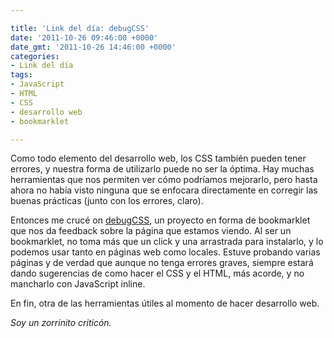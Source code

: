 ```yaml
---

title: 'Link del día: debugCSS'
date: '2011-10-26 09:46:00 +0000'
date_gmt: '2011-10-26 14:46:00 +0000'
categories:
- Link del día
tags:
- JavaScript
- HTML
- CSS
- desarrollo web
- bookmarklet

---
```


Como todo elemento del desarrollo web, los CSS también pueden tener errores, y nuestra forma de utilizarlo puede no ser la óptima. Hay muchas herramientas que nos permiten ver cómo podríamos mejorarlo, pero hasta ahora no había visto ninguna que se enfocara directamente en corregir las buenas prácticas (junto con los errores, claro).

Entonces me crucé on [debugCSS](http://yahoo.github.com/debugCSS/), un proyecto en forma de bookmarklet que nos da feedback sobre la página que estamos viendo. Al ser un bookmarklet, no toma más que un click y una arrastrada para instalarlo, y lo podemos usar tanto en páginas web como locales. Estuve probando varias páginas y de verdad que aunque no tenga errores graves, siempre estará dando sugerencias de como hacer el CSS y el HTML, más acorde, y no mancharlo con JavaScript inline.

En fin, otra de las herramientas útiles al momento de hacer desarrollo web.

_Soy un zorrinito criticón._
